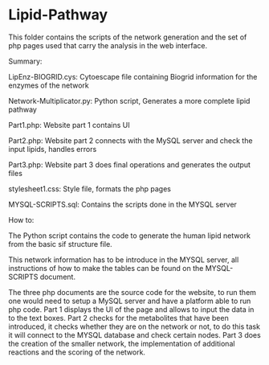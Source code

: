 # Lipid-Pathway

This folder contains the scripts of the network generation and the set of php pages used that carry the analysis in the web interface.



Summary:

LipEnz-BIOGRID.cys:	                Cytoescape file containing Biogrid information for the enzymes of the network

Network-Multiplicator.py:	          Python script, Generates a more complete lipid pathway

Part1.php:		                        Website part 1 contains UI 

Part2.php:	                          Website part 2 connects with the MySQL server and check the input lipids, handles errors

Part3.php:	                          Website part 3 does final operations and generates the output files

stylesheet1.css:                     Style file, formats the php pages

MYSQL-SCRIPTS.sql:                   Contains the scripts done in the MYSQL server




How to:

The Python script contains the code to generate the human lipid network from the basic sif structure file.

This network information has to be introduce in the MYSQL server, all instructions of how to make the tables can be found on the MYSQL-SCRIPTS document.

The three php documents are the source code for the website, to run them one would need to setup a MySQL server and have a platform able to run php code. Part 1 displays the UI of the page and allows to input the data in to the text boxes. Part 2 checks for the metabolites that have been introduced, it checks whether they are on the network or not, to do this task it will connect to the MYSQL database and check certain nodes. Part 3 does the creation of the smaller network, the implementation of additional reactions and the scoring of the network.
